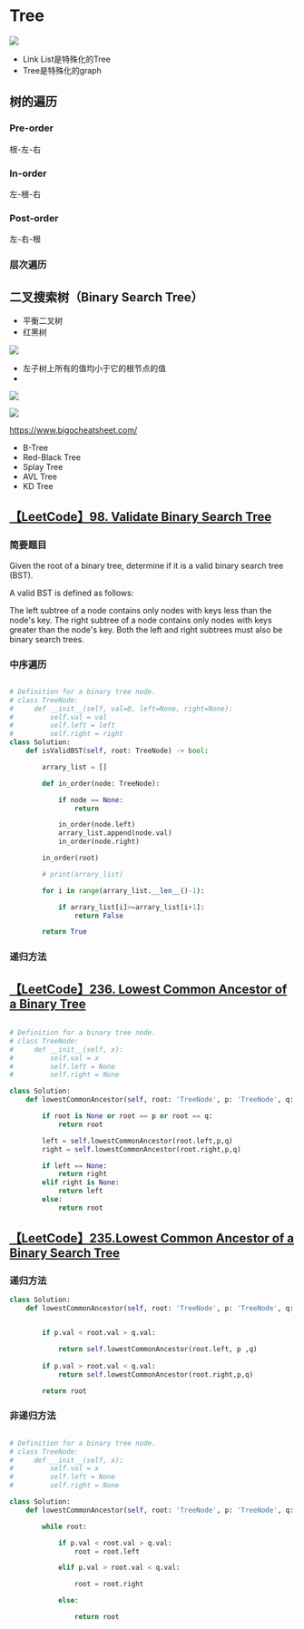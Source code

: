 # Tree


![](https://moonstarimg.oss-cn-hangzhou.aliyuncs.com/picgo_img/20210708072300.png)


- Link List是特殊化的Tree
- Tree是特殊化的graph

## 树的遍历

### Pre-order

根-左-右

### In-order

左-根-右

### Post-order

左-右-根

### 层次遍历




## 二叉搜索树（Binary Search Tree）

- 平衡二叉树
- 红黑树


![](https://moonstarimg.oss-cn-hangzhou.aliyuncs.com/picgo_img/20210708072736.png)

- 左子树上所有的值均小于它的根节点的值
- 



![](https://moonstarimg.oss-cn-hangzhou.aliyuncs.com/picgo_img/20210708072908.png)

![](https://moonstarimg.oss-cn-hangzhou.aliyuncs.com/picgo_img/20210708073129.png)

https://www.bigocheatsheet.com/


- B-Tree
- Red-Black Tree
- Splay Tree
- AVL Tree
- KD Tree


## [【LeetCode】98. Validate Binary Search Tree](https://leetcode-cn.com/problems/validate-binary-search-tree/solution/98-validate-binary-search-tree-by-lphslujkxd/)


### 简要题目

Given the root of a binary tree, determine if it is a valid binary search tree (BST).

A valid BST is defined as follows:

The left subtree of a node contains only nodes with keys less than the node's key.
The right subtree of a node contains only nodes with keys greater than the node's key.
Both the left and right subtrees must also be binary search trees.

### 中序遍历

```python 

# Definition for a binary tree node.
# class TreeNode:
#     def __init__(self, val=0, left=None, right=None):
#         self.val = val
#         self.left = left
#         self.right = right
class Solution:
    def isValidBST(self, root: TreeNode) -> bool:

        arrary_list = []

        def in_order(node: TreeNode):

            if node == None:
                return

            in_order(node.left)
            arrary_list.append(node.val)
            in_order(node.right)

        in_order(root)

        # print(arrary_list)

        for i in range(arrary_list.__len__()-1):

            if arrary_list[i]>=arrary_list[i+1]:
                return False

        return True

```

### 递归方法





## [【LeetCode】236. Lowest Common Ancestor of a Binary Tree](https://leetcode-cn.com/problems/lowest-common-ancestor-of-a-binary-tree/)


```python

# Definition for a binary tree node.
# class TreeNode:
#     def __init__(self, x):
#         self.val = x
#         self.left = None
#         self.right = None

class Solution:
    def lowestCommonAncestor(self, root: 'TreeNode', p: 'TreeNode', q: 'TreeNode') -> 'TreeNode':

        if root is None or root == p or root == q:
            return root

        left = self.lowestCommonAncestor(root.left,p,q)
        right = self.lowestCommonAncestor(root.right,p,q)

        if left == None:
            return right
        elif right is None:
            return left
        else:
            return root

```




## [【LeetCode】235.Lowest Common Ancestor of a Binary Search Tree](https://leetcode-cn.com/problems/lowest-common-ancestor-of-a-binary-search-tree/)

### 递归方法


```python
class Solution:
    def lowestCommonAncestor(self, root: 'TreeNode', p: 'TreeNode', q: 'TreeNode') -> 'TreeNode':


        if p.val < root.val > q.val:

            return self.lowestCommonAncestor(root.left, p ,q)
        
        if p.val > root.val < q.val:
            return self.lowestCommonAncestor(root.right,p,q)

        return root
```


### 非递归方法


```python 

# Definition for a binary tree node.
# class TreeNode:
#     def __init__(self, x):
#         self.val = x
#         self.left = None
#         self.right = None

class Solution:
    def lowestCommonAncestor(self, root: 'TreeNode', p: 'TreeNode', q: 'TreeNode') -> 'TreeNode':

        while root:

            if p.val < root.val > q.val:
                root = root.left

            elif p.val > root.val < q.val:

                root = root.right

            else:

                return root
```


